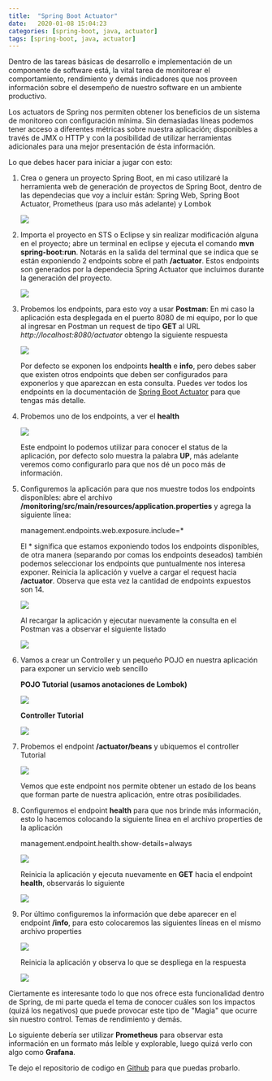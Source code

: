 ```yaml
---
title:  "Spring Boot Actuator"
date:   2020-01-08 15:04:23
categories: [spring-boot, java, actuator]
tags: [spring-boot, java, actuator]
---
```

Dentro de las tareas básicas de desarrollo e implementación de un componente de software está, la vital tarea de monitorear el comportamiento, rendimiento y demás indicadores que nos proveen información sobre el desempeño de nuestro software en un ambiente productivo.

Los actuators de Spring nos permiten obtener los beneficios de un sistema de monitoreo con configuración mínima. Sin demasiadas líneas podemos tener acceso a diferentes métricas sobre nuestra aplicación; disponibles 
a través de JMX o HTTP y con la posibilidad de utilizar herramientas adicionales para una mejor presentación de ésta información.

Lo que debes hacer para iniciar a jugar con esto:

1. Crea o genera un proyecto Spring Boot, en mi caso utilizaré la herramienta web de generación de proyectos de Spring Boot, dentro de las dependecias
que voy a incluir están: Spring Web, Spring Boot Actuator, Prometheus (para uso más adelante) y Lombok

    ![](/jekyll-uno/images/spring-boot-actuator/1.png)

2. Importa el proyecto en STS o Eclipse y sin realizar modificación alguna en el proyecto; abre un terminal en eclipse y ejecuta 
el comando **mvn spring-boot:run**. Notarás en la salida del terminal que se indica que se están exponiendo 2 endpoints sobre el path **/actuator**.
Estos endpoints son generados por la dependecia Spring Actuator que incluimos durante la generación del proyecto.


    ![](/jekyll-uno/images/spring-boot-actuator/2.png)

3. Probemos los endpoints, para esto voy a usar **Postman**: En mi caso la aplicación esta desplegada en el puerto 8080 de mi equipo, por lo que 
al ingresar en Postman un request de tipo **GET** al URL *http://localhost:8080/actuator* obtengo la siguiente respuesta

    ![](/jekyll-uno/images/spring-boot-actuator/3.png)

    Por defecto se exponen los endpoints **health** e **info**, pero debes saber que existen otros endpoints que deben ser configurados
    para exponerlos y que aparezcan en esta consulta. Puedes ver todos los endpoints en la documentación de [Spring Boot Actuator](https://docs.spring.io/spring-boot/docs/current/reference/html/production-ready-features.html#production-ready-endpoints) para que tengas
    más detalle.

4. Probemos uno de los endpoints, a ver el **health**

    ![](/jekyll-uno/images/spring-boot-actuator/4.png)

    Este endpoint lo podemos utilizar para conocer el status de la aplicación, por defecto solo muestra la palabra **UP**, más adelante veremos 
    como configurarlo para que nos dé un poco más de información.

5. Configuremos la aplicación para que nos muestre todos los endpoints disponibles: abre el archivo **/monitoring/src/main/resources/application.properties**
y agrega la siguiente línea:
    
    management.endpoints.web.exposure.include=*
    
    El * significa que estamos exponiendo todos los endpoints disponibles, de otra manera (separando por comas los endpoints deseados) 
    también podemos seleccionar los endpoints que puntualmente nos interesa exponer. Reinicia la aplicación y vuelve a cargar el request hacia **/actuator**. Observa que
    esta vez la cantidad de endpoints expuestos son 14.

    ![](/jekyll-uno/images/spring-boot-actuator/5.png)
    
    Al recargar la aplicación y ejecutar nuevamente la consulta en el Postman vas a observar el siguiente listado
    
    ![](/jekyll-uno/images/spring-boot-actuator/6.png)
    
6. Vamos a crear un Controller y un pequeño POJO en nuestra aplicación para exponer un servicio web sencillo
    
    **POJO Tutorial (usamos anotaciones de Lombok)**

    ![](/jekyll-uno/images/spring-boot-actuator/12.png)

    **Controller Tutorial**
	
	![](/jekyll-uno/images/spring-boot-actuator/13.png)
	
7. Probemos el endpoint **/actuator/beans** y ubiquemos el controller Tutorial
    
    ![](/jekyll-uno/images/spring-boot-actuator/7.png)
	
	Vemos que este endpoint nos permite obtener un estado de los beans que forman parte de nuestra aplicación, entre otras posibilidades.
	
8. Configuremos el endpoint **health** para que nos brinde más información, esto lo hacemos colocando la siguiente línea en el archivo properties de la aplicación

    management.endpoint.health.show-details=always
	
	![](/jekyll-uno/images/spring-boot-actuator/8.png)
	
	Reinicia la aplicación y ejecuta nuevamente en **GET** hacia el endpoint **health**, observarás lo siguiente
	
	![](/jekyll-uno/images/spring-boot-actuator/9.png)
	
9. Por último configuremos la información que debe aparecer en el endpoint **/info**, para esto colocaremos las siguientes líneas en el mismo archivo properties

    ![](/jekyll-uno/images/spring-boot-actuator/10.png)
	
	Reinicia la aplicación y observa lo que se despliega en la respuesta
	
	![](/jekyll-uno/images/spring-boot-actuator/11.png)

Ciertamente es interesante todo lo que nos ofrece esta funcionalidad dentro de Spring, de mi parte queda el tema de conocer cuáles son los impactos (quizá los negativos)
 que puede provocar este tipo de "Magia" que ocurre sin nuestro control. Temas de rendimiento y demás.

Lo siguiente debería ser utilizar **Prometheus** para observar esta información en un formato más leíble y explorable, luego quizá verlo con algo como **Grafana**.

Te dejo el repositorio de codigo en [Github](https://github.com/ropherpanama/spring-boot-actuator) para que puedas probarlo. 